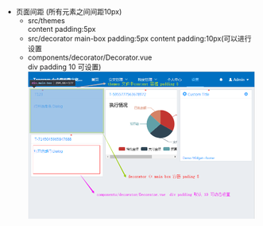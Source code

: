 - 页面间距 (所有元素之间间距10px)
    - src/themes  
            content padding:5px
    - src/decorator 
            main-box padding:5px 
            content padding:10px(可以进行设置 
    - components/decorator/Decorator.vue  
            div padding 10 可设置)
![page](imgs/page-spacing.png)


